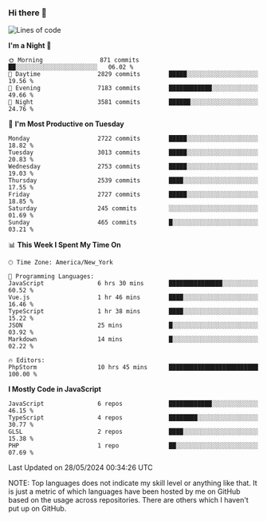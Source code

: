 ### Hi there 👋

<!--
**LynxJinxxy/LynxJinxxy** is a ✨ _special_ ✨ repository because its `README.md` (this file) appears on your GitHub profile.

Here are some ideas to get you started:

- 🔭 I’m currently working on ...
- 🌱 I’m currently learning ...
- 👯 I’m looking to collaborate on ...
- 🤔 I’m looking for help with ...
- 💬 Ask me about ...
- 📫 How to reach me: ...
- 😄 Pronouns: ...
- ⚡ Fun fact: ...
-->

<!--START_SECTION:waka-->
![Lines of code](https://img.shields.io/badge/From%20Hello%20World%20I%27ve%20Written-31.8%20million%20lines%20of%20code-blue)

**I'm a Night 🦉** 

```text
🌞 Morning                871 commits         ██░░░░░░░░░░░░░░░░░░░░░░░   06.02 % 
🌆 Daytime                2829 commits        █████░░░░░░░░░░░░░░░░░░░░   19.56 % 
🌃 Evening                7183 commits        ████████████░░░░░░░░░░░░░   49.66 % 
🌙 Night                  3581 commits        ██████░░░░░░░░░░░░░░░░░░░   24.76 % 
```
📅 **I'm Most Productive on Tuesday** 

```text
Monday                   2722 commits        █████░░░░░░░░░░░░░░░░░░░░   18.82 % 
Tuesday                  3013 commits        █████░░░░░░░░░░░░░░░░░░░░   20.83 % 
Wednesday                2753 commits        █████░░░░░░░░░░░░░░░░░░░░   19.03 % 
Thursday                 2539 commits        ████░░░░░░░░░░░░░░░░░░░░░   17.55 % 
Friday                   2727 commits        █████░░░░░░░░░░░░░░░░░░░░   18.85 % 
Saturday                 245 commits         ░░░░░░░░░░░░░░░░░░░░░░░░░   01.69 % 
Sunday                   465 commits         █░░░░░░░░░░░░░░░░░░░░░░░░   03.21 % 
```


📊 **This Week I Spent My Time On** 

```text
🕑︎ Time Zone: America/New_York

💬 Programming Languages: 
JavaScript               6 hrs 30 mins       ███████████████░░░░░░░░░░   60.52 % 
Vue.js                   1 hr 46 mins        ████░░░░░░░░░░░░░░░░░░░░░   16.46 % 
TypeScript               1 hr 38 mins        ████░░░░░░░░░░░░░░░░░░░░░   15.22 % 
JSON                     25 mins             █░░░░░░░░░░░░░░░░░░░░░░░░   03.92 % 
Markdown                 14 mins             █░░░░░░░░░░░░░░░░░░░░░░░░   02.22 % 

🔥 Editors: 
PhpStorm                 10 hrs 45 mins      █████████████████████████   100.00 % 
```

**I Mostly Code in JavaScript** 

```text
JavaScript               6 repos             ████████████░░░░░░░░░░░░░   46.15 % 
TypeScript               4 repos             ████████░░░░░░░░░░░░░░░░░   30.77 % 
GLSL                     2 repos             ████░░░░░░░░░░░░░░░░░░░░░   15.38 % 
PHP                      1 repo              ██░░░░░░░░░░░░░░░░░░░░░░░   07.69 % 
```




 Last Updated on 28/05/2024 00:34:26 UTC
<!--END_SECTION:waka-->
NOTE: Top languages does not indicate my skill level or anything like that. It is just a metric of which languages have been hosted by me on GitHub based on the usage across repositories. There are others which I haven't put up on GitHub.
